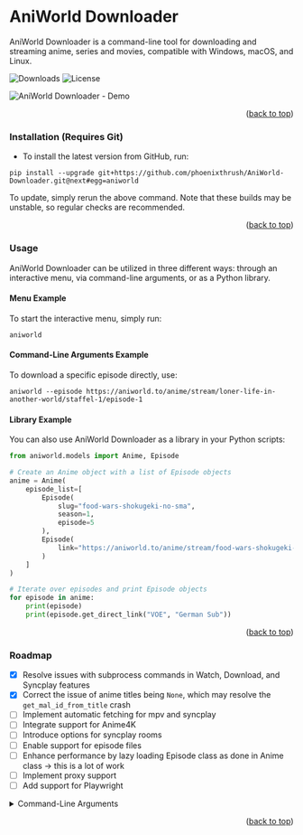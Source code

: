 <a id="readme-top"></a>
# AniWorld Downloader

AniWorld Downloader is a command-line tool for downloading and streaming anime, series and movies, compatible with Windows, macOS, and Linux.

![Downloads](https://img.shields.io/pypi/dm/aniworld?label=Downloads&color=blue)
![License](https://img.shields.io/pypi/l/aniworld?label=License&color=blue)

![AniWorld Downloader - Demo](https://github.com/phoenixthrush/AniWorld-Downloader/blob/next/.github/assets/demo.png?raw=true)

<p align="right">(<a href="#readme-top">back to top</a>)</p>

### Installation (Requires Git)

- To install the latest version from GitHub, run:

```shell
pip install --upgrade git+https://github.com/phoenixthrush/AniWorld-Downloader.git@next#egg=aniworld
```

To update, simply rerun the above command. Note that these builds may be unstable, so regular checks are recommended.

<p align="right">(<a href="#readme-top">back to top</a>)</p>

### Usage

AniWorld Downloader can be utilized in three different ways: through an interactive menu, via command-line arguments, or as a Python library.

#### Menu Example
To start the interactive menu, simply run:
```shell
aniworld
```

#### Command-Line Arguments Example
To download a specific episode directly, use:
```shell
aniworld --episode https://aniworld.to/anime/stream/loner-life-in-another-world/staffel-1/episode-1
```

#### Library Example
You can also use AniWorld Downloader as a library in your Python scripts:
```python
from aniworld.models import Anime, Episode

# Create an Anime object with a list of Episode objects
anime = Anime(
    episode_list=[
        Episode(
            slug="food-wars-shokugeki-no-sma",
            season=1,
            episode=5
        ),
        Episode(
            link="https://aniworld.to/anime/stream/food-wars-shokugeki-no-sma/staffel-1/episode-6"
        )
    ]
)

# Iterate over episodes and print Episode objects
for episode in anime:
    print(episode)
    print(episode.get_direct_link("VOE", "German Sub"))
```

<p align="right">(<a href="#readme-top">back to top</a>)</p>

### Roadmap

- [x] Resolve issues with subprocess commands in Watch, Download, and Syncplay features
- [x] Correct the issue of anime titles being `None`, which may resolve the `get_mal_id_from_title` crash
- [ ] Implement automatic fetching for mpv and syncplay
- [ ] Integrate support for Anime4K
- [ ] Introduce options for syncplay rooms
- [ ] Enable support for episode files
- [ ] Enhance performance by lazy loading Episode class as done in Anime class -> this is a lot of work
- [ ] Implement proxy support
- [ ] Add support for Playwright

<details>
  <summary>Command-Line Arguments</summary>

- [x] --help
- [ ] --version
- [ ] --debug
- [ ] --uninstall
- [ ] --update
- [ ] --slug
- [ ] --link
- [ ] --query
- [x] --episode
- [ ] --episode-file
- [ ] --episode-local
- [ ] --action
- [ ] --output
- [ ] --output-directory
- [ ] --language
- [ ] --provider
- [ ] --anime4k
- [ ] --syncplay-hostname
- [ ] --syncplay-username
- [ ] --syncplay-room
- [ ] --syncplay-password
- [ ] --aniskip
- [ ] --keep-watching
- [ ] --random-anime
- [ ] --only-direct-link
- [ ] --only-command
- [ ] --proxy
- [ ] --use-playwright

</details>

<p align="right">(<a href="#readme-top">back to top</a>)</p>

